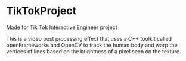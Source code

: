 # TikTokProject
Made for Tik Tok Interactive Engineer project

This is a video post processing effect that uses a C++ toolkit called openFrameworks and OpenCV to track the human body and warp the vertices of lines based on the brightness of a pixel seen on the texture.
